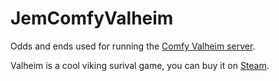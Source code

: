 # JemComfyValheim
Odds and ends used for running the [Comfy Valheim server](https://www.battlemetrics.com/servers/valheim/11413142).


Valheim is a cool viking surival game, you can buy it on [Steam](https://store.steampowered.com/app/892970/Valheim/).
